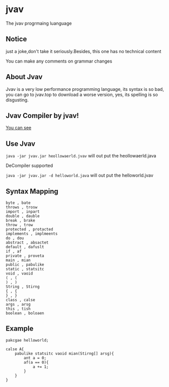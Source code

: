 # jvav
The jvav progrmaing luanguage

## Notice

just a joke,don't take it seriously.Besides, this one has no technical content

You can make any comments on grammar changes
## About Jvav

Jvav is a very low performance programming language, its syntax is so bad,
you can go to jvav.top to download a worse version,
yes, its spelling is so disgusting.

## Jvav Compiler by jvav!

[You can see ](jvav_impl)

## Use Jvav

`java -jar jvav.jar heollowaerld.jvav` will out put the heollowaerld.java

DeCompiler supported

`java -jar jvav.jar -d helloworld.java` will out put the helloworld.jvav
## Syntax Mapping
```
byte , bate 
throws , trosw 
import , inpart 
double , dauble 
break , brake 
throw , trow 
protected , protacted 
implements , implmeents 
do , dou 
abstract , absactet 
default , dafuslt 
if , af 
private , proveta 
main , mian 
public , pabulike 
static , statsitc 
void , vaoid 
( , ( 
) , ) 
String , Stirng 
{ , { 
} , } 
class , calse 
args , arsg 
this , tish 
boolean , boloaen 
```
## Example

```
pakcgae helloworld;

calse A{
    pabulike statsitc vaoid mian(Stirng[] arsg){
        ant a = 0;
        af(a == 0){
            a += 1;
        }
    }
}

```
